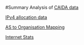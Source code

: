 #Summary
Analysis of [CAIDA data]()

[IPv4 allocation data](http://www.iana.org/assignments/ipv4-address-space/ipv4-address-space.csv)

[AS to Organisation Mapping](http://data.caida.org/datasets/as-organizations/20150701.as-org2info.txt.gz)

[Internet Stats](http://internetevolution.cs.arizona.edu/index.html)
